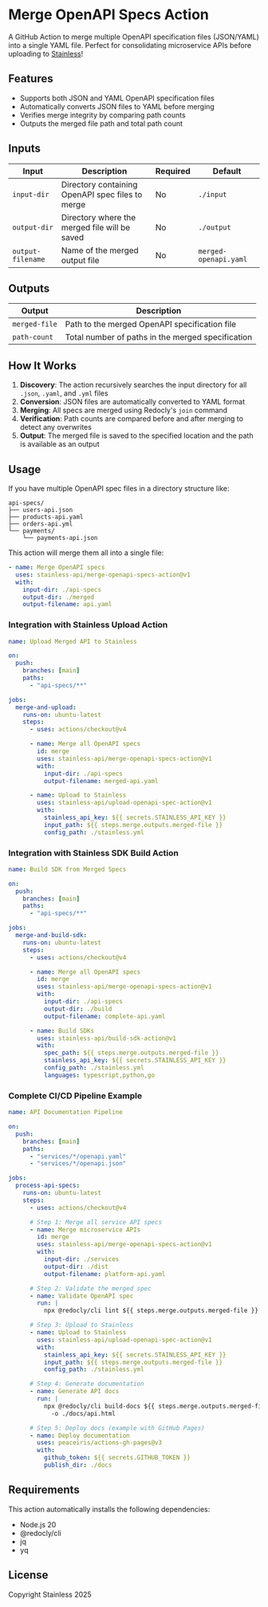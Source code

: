 # Merge OpenAPI Specs Action

A GitHub Action to merge multiple OpenAPI specification files (JSON/YAML) into a single YAML file. Perfect for consolidating microservice APIs before uploading to [Stainless](https://stainless.com)!

## Features

- Supports both JSON and YAML OpenAPI specification files
- Automatically converts JSON files to YAML before merging
- Verifies merge integrity by comparing path counts
- Outputs the merged file path and total path count

## Inputs

| Input             | Description                                      | Required | Default               |
| ----------------- | ------------------------------------------------ | -------- | --------------------- |
| `input-dir`       | Directory containing OpenAPI spec files to merge | No       | `./input`             |
| `output-dir`      | Directory where the merged file will be saved    | No       | `./output`            |
| `output-filename` | Name of the merged output file                   | No       | `merged-openapi.yaml` |

## Outputs

| Output        | Description                                       |
| ------------- | ------------------------------------------------- |
| `merged-file` | Path to the merged OpenAPI specification file     |
| `path-count`  | Total number of paths in the merged specification |

## How It Works

1. **Discovery**: The action recursively searches the input directory for all `.json`, `.yaml`, and `.yml` files
2. **Conversion**: JSON files are automatically converted to YAML format
3. **Merging**: All specs are merged using Redocly's `join` command
4. **Verification**: Path counts are compared before and after merging to detect any overwrites
5. **Output**: The merged file is saved to the specified location and the path is available as an output

## Usage

If you have multiple OpenAPI spec files in a directory structure like:

```
api-specs/
├── users-api.json
├── products-api.yaml
├── orders-api.yml
└── payments/
    └── payments-api.json
```

This action will merge them all into a single file:

```yaml
- name: Merge OpenAPI specs
  uses: stainless-api/merge-openapi-specs-action@v1
  with:
    input-dir: ./api-specs
    output-dir: ./merged
    output-filename: api.yaml
```

### Integration with Stainless Upload Action

```yaml
name: Upload Merged API to Stainless

on:
  push:
    branches: [main]
    paths:
      - "api-specs/**"

jobs:
  merge-and-upload:
    runs-on: ubuntu-latest
    steps:
      - uses: actions/checkout@v4

      - name: Merge all OpenAPI specs
        id: merge
        uses: stainless-api/merge-openapi-specs-action@v1
        with:
          input-dir: ./api-specs
          output-filename: merged-api.yaml

      - name: Upload to Stainless
        uses: stainless-api/upload-openapi-spec-action@v1
        with:
          stainless_api_key: ${{ secrets.STAINLESS_API_KEY }}
          input_path: ${{ steps.merge.outputs.merged-file }}
          config_path: ./stainless.yml
```

### Integration with Stainless SDK Build Action

```yaml
name: Build SDK from Merged Specs

on:
  push:
    branches: [main]
    paths:
      - "api-specs/**"

jobs:
  merge-and-build-sdk:
    runs-on: ubuntu-latest
    steps:
      - uses: actions/checkout@v4

      - name: Merge all OpenAPI specs
        id: merge
        uses: stainless-api/merge-openapi-specs-action@v1
        with:
          input-dir: ./api-specs
          output-dir: ./build
          output-filename: complete-api.yaml

      - name: Build SDKs
        uses: stainless-api/build-sdk-action@v1
        with:
          spec_path: ${{ steps.merge.outputs.merged-file }}
          stainless_api_key: ${{ secrets.STAINLESS_API_KEY }}
          config_path: ./stainless.yml
          languages: typescript,python,go
```

### Complete CI/CD Pipeline Example

```yaml
name: API Documentation Pipeline

on:
  push:
    branches: [main]
    paths:
      - "services/*/openapi.yaml"
      - "services/*/openapi.json"

jobs:
  process-api-specs:
    runs-on: ubuntu-latest
    steps:
      - uses: actions/checkout@v4

      # Step 1: Merge all service API specs
      - name: Merge microservice APIs
        id: merge
        uses: stainless-api/merge-openapi-specs-action@v1
        with:
          input-dir: ./services
          output-dir: ./dist
          output-filename: platform-api.yaml

      # Step 2: Validate the merged spec
      - name: Validate OpenAPI spec
        run: |
          npx @redocly/cli lint ${{ steps.merge.outputs.merged-file }}

      # Step 3: Upload to Stainless
      - name: Upload to Stainless
        uses: stainless-api/upload-openapi-spec-action@v1
        with:
          stainless_api_key: ${{ secrets.STAINLESS_API_KEY }}
          input_path: ${{ steps.merge.outputs.merged-file }}
          config_path: ./stainless.yml

      # Step 4: Generate documentation
      - name: Generate API docs
        run: |
          npx @redocly/cli build-docs ${{ steps.merge.outputs.merged-file }} \
            -o ./docs/api.html

      # Step 5: Deploy docs (example with GitHub Pages)
      - name: Deploy documentation
        uses: peaceiris/actions-gh-pages@v3
        with:
          github_token: ${{ secrets.GITHUB_TOKEN }}
          publish_dir: ./docs
```

## Requirements

This action automatically installs the following dependencies:

- Node.js 20
- @redocly/cli
- jq
- yq

## License

Copyright Stainless 2025
